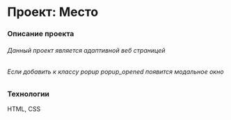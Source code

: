 # Проект: Место

### Описание проекта
###### Данный проект является адаптивной веб страницей
###### Если добавить к классу popup  popup_opened появится модальное окно


### Технологии
HTML, CSS

